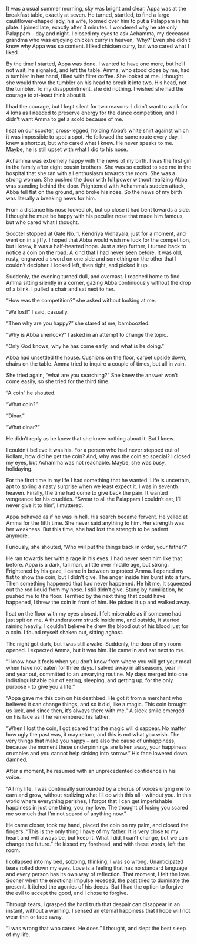 It was a usual summer morning, sky was bright and clear. Appa was at the breakfast table, exactly at seven. He turned, startled, to find a large cauliflower-shaped lady, his wife, loomed over him to put a Palappam in his plate. I joined late, exactly after 3 minutes. I wondered why he ate only Palappam – day and night. I closed my eyes to ask Achamma, my deceased grandma who was enjoying chicken curry in heaven, ‘Why?’ Even she didn’t know why Appa was so content. I liked chicken curry, but who cared what I liked. 

By the time I started, Appa was done. I wanted to have one more, but he’ll not wait, he signaled, and left the table. Amma, who stood close by me, had a tumbler in her hand, filled with filter coffee. She looked at me. I thought she would throw the tumbler on his head to break it into two. His head, not the tumbler. To my disappointment, she did nothing. I wished she had the courage to at-least think about it. 

I had the courage, but I kept silent for two reasons: I didn’t want to walk for 4 kms as I needed to preserve energy for the dance competition; and I didn’t want Amma to get a scold because of me. 

I sat on our scooter, cross-legged, holding Abba’s white shirt against which it was impossible to spot a spot. He followed the same route every day. I knew a shortcut, but who cared what I knew. He never speaks to me. Maybe, he is still upset with what I did to his nose. 

Achamma was extremely happy with the news of my birth. I was the first girl in the family after eight cousin brothers. She was so excited to see me in the hospital that she ran with all enthusiasm towards the room. She was a strong woman. She pushed the door with full power without realizing Abba was standing behind the door. Frightened with Achamma’s sudden attack, Abba fell flat on the ground, and broke his nose. So the news of my birth was literally a breaking news for him. 

From a distance his nose looked ok, but up close it had bent towards a side. I thought he must be happy with his peculiar nose that made him famous, but who cared what I thought. 

Scooter stopped at Gate No. 1, Kendriya Vidhayala, just for a moment, and went on in a jiffy. I hoped that Abba would wish me luck for the competition, but I knew, it was a half-hearted hope. Just a step further, I turned back to notice a coin on the road. A kind that I had never seen before. It was old, rusty, engraved a sword on one side and something on the other that I couldn’t decipher. I looked left, then right, and picked it up. 

Suddenly, the evening turned dull, and overcast. I reached home to find Amma sitting silently in a corner, gazing Abba continuously without the drop of a blink. I pulled a chair and sat next to her. 

“How was the competition?” she asked without looking at me. 

“We lost!” I said, casually. 

“Then why are you happy?” she stared at me, bamboozled. 

“Why is Abba sherlock?” I asked in an attempt to change the topic. 

“Only God knows, why he has come early, and what is he doing.” 

Abba had unsettled the house. Cushions on the floor, carpet upside down, chairs on the table. Amma tried to inquire a couple of times, but all in vain. 

She tried again, “what are you searching?” She knew the answer won’t come easily, so she tried for the third time. 

“A coin” he shouted. 

“What coin?” 

“Dinar.” 

“What dinar?” 

He didn’t reply as he knew that she knew nothing about it. But I knew. 

I couldn’t believe it was his. For a person who had never stepped out of Kollam, how did he get the coin? And, why was the coin so special? I closed my eyes, but Achamma was not reachable. Maybe, she was busy, holidaying. 

For the first time in my life I had something that he wanted. Life is uncertain, apt to spring a nasty surprise when we least expect it. I was in seventh heaven. Finally, the time had come to give back the pain. It wanted vengeance for his cruelties. “Swear to all the Palappam I couldn’t eat, I’ll never give it to him”, I muttered. 

Appa behaved as if he was in hell. His search became fervent. He yelled at Amma for the fifth time. She never said anything to him. Her strength was her weakness. But this time, she had lost the strength to be patient anymore. 

Furiously, she shouted, ‘Who will put the things back in order, your father?’ 

He ran towards her with a rage in his eyes. I had never seen him like that before. Appa is a dark, tall man, a little over middle age, but strong. Frightened by his gaze, I came in between to protect Amma. I opened my fist to show the coin, but I didn’t give. The anger inside him burst into a fury. Then something happened that had never happened. He hit me. It squeezed out the red liquid from my nose. I still didn’t give. Stung by humiliation, he pushed me to the floor. Terrified by the next thing that could have happened, I threw the coin in front of him. He picked it up and walked away. 

I sat on the floor with my eyes closed. I felt miserable as if someone had just spit on me. A thunderstorm struck inside me, and outside, it started raining heavily. I couldn’t believe he drew the blood out of his blood just for a coin. I found myself shaken out, sitting aghast. 

The night got dark, but I was still awake. Suddenly, the door of my room opened. I expected Amma, but it was him. He came in and sat next to me. 

“I know how it feels when you don’t know from where you will get your meal when have not eaten for three days. I salved away in all seasons, year in and year out, committed to an unvarying routine. My days merged into one indistinguishable blur of eating, sleeping, and getting up, for the only purpose - to give you a life.” 

“Appa gave me this coin on his deathbed. He got it from a merchant who believed it can change things, and so it did, like a magic. This coin brought us luck, and since then, it’s always there with me.” A sleek smile emerged on his face as if he remembered his father. 

“When I lost the coin, I got scared that the magic will disappear. No matter how ugly the past was, it may return, and this is not what you wish. The very things that make you happy – are also the cause of unhappiness, because the moment these underpinnings are taken away, your happiness crumbles and you cannot help sinking into sorrow.” His face lowered down, damned. 

After a moment, he resumed with an unprecedented confidence in his voice. 

“All my life, I was continually surrounded by a chorus of voices urging me to earn and grow, without realizing what I’ll do with this all - without you. In this world where everything perishes, I forgot that I can get imperishable happiness in just one thing, you, my love. The thought of losing you scared me so much that I’m not scared of anything now.” 

He came closer, took my hand, placed the coin on my palm, and closed the fingers. “This is the only thing I have of my father. It is very close to my heart and will always be, but keep it. What I did, I can’t change, but we can change the future.” He kissed my forehead, and with these words, left the room. 

I collapsed into my bed, sobbing, thinking, I was so wrong. Unanticipated tears rolled down my eyes. Love is a feeling that has no standard language and every person has its own way of reflection. That moment, I felt the love. Sooner when the emotional impulse receded, the past tried to dominate the present. It itched the agonies of his deeds. But I had the option to forgive the evil to accept the good, and I chose to forgive. 

Through tears, I grasped the hard truth that despair can disappear in an instant, without a warning. I sensed an eternal happiness that I hope will not wear thin or fade away. 

“I was wrong that who cares. He does.” I thought, and slept the best sleep of my life. 

 

